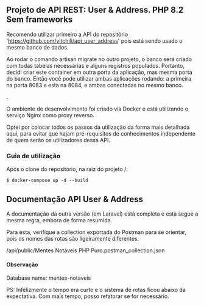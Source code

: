 ## Projeto de API REST: User & Address. PHP 8.2 Sem frameworks

Recomendo utilizar primeiro a API do repositório 'https://github.com/vitchili/api_user_address' pois está sendo usado o mesmo banco de dados.

Ao rodar o comando artisan migrate no outro projeto, o banco será criado com todas tabelas necessárias e alguns registros populados. Portanto, decidi criar este container em outra porta da aplicação, mas mesma porta do banco. Então você pode utilizar ambas aplicações rodando: a primeira na porta 8083 e esta na 8084, e ambas conectadas no mesmo banco.

.

O ambiente de desenvolvimento foi criado via Docker e está utilizando o serviço Nginx como proxy reverso.

Optei por colocar todos os passos da utilização da forma mais detalhada aqui, para evitar que hajam pré-requisitos de conhecimentos independente de quem serão os utilizadores dessa API.

### Guia de utilização
Após o clone do repositório, na raiz do projeto /:

```console
$ docker-compose up -d --build
```

## Documentação API User & Address

A documentação da outra versão (em Laravel) está completa e esta segue a mesma regra, embora de forma resumida.

Para esta, verifique a collection exportada do Postman para se orientar, pois os nomes das rotas são ligeiramente diferentes.

/api/public/Mentes Notáveis PHP Puro.postman_collection.json

#### Observação
Database name: mentes-notaveis

PS: Infelizmente o tempo era curto e o sistema de rotas ficou abaixo da expectativa. Com mais tempo, posso refatorar se for necessário.

